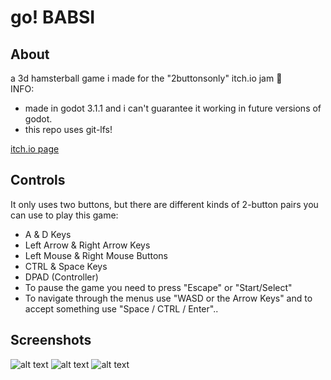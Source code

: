 # go! BABSI 

## About

a 3d hamsterball game i made for the "2buttonsonly" itch.io jam :hamster:  
INFO:  
* made in godot 3.1.1 and i can't guarantee it working in future versions of godot.  
* this repo uses git-lfs! 
   
[itch.io page](https://sleepycharlyy.itch.io/go-babsi)

## Controls

It only uses two buttons, but there are different kinds of 2-button pairs you can use to play this game:
* A & D Keys
* Left Arrow & Right Arrow Keys
* Left Mouse & Right Mouse Buttons
* CTRL & Space Keys
* DPAD (Controller)
* To pause the game you need to press "Escape" or "Start/Select"
* To navigate through the menus use "WASD or the Arrow Keys" and to accept something use "Space / CTRL / Enter"..

## Screenshots

![alt text](https://img.itch.zone/aW1hZ2UvNTMzMjg2LzI3NzUwMjkucG5n/original/9XCq6v.png)
![alt text](https://img.itch.zone/aW1hZ2UvNTMzMjg2LzI3NzUwMjcucG5n/original/C4tkuI.png)
![alt text](https://img.itch.zone/aW1hZ2UvNTMzMjg2LzI3NzUwMzcucG5n/original/iklkW5.png)
